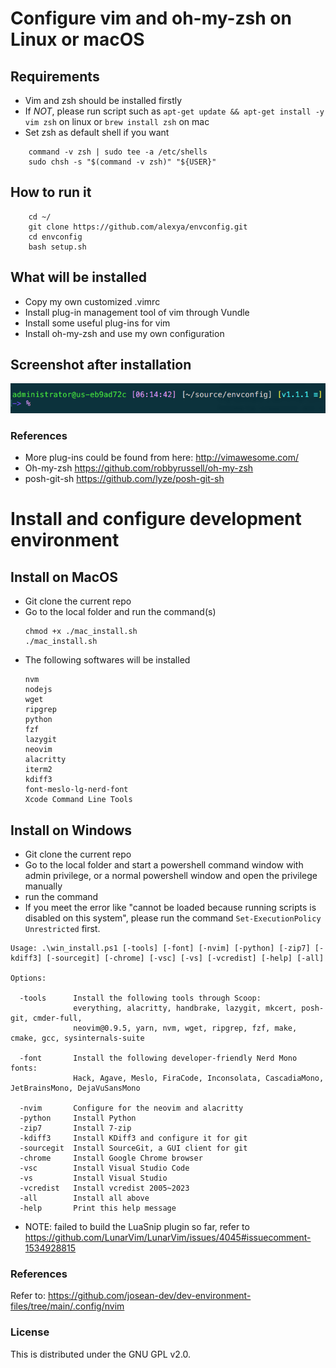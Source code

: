 # Configure vim and oh-my-zsh on Linux or macOS

## Requirements
* Vim and zsh should be installed firstly
* If *NOT*, please run script such as `apt-get update && apt-get install -y vim zsh` on linux or `brew install zsh` on mac
* Set zsh as default shell if you want
```
    command -v zsh | sudo tee -a /etc/shells
    sudo chsh -s "$(command -v zsh)" "${USER}"
```

## How to run it
```
    cd ~/
    git clone https://github.com/alexya/envconfig.git
    cd envconfig
    bash setup.sh
```

## What will be installed
* Copy my own customized .vimrc
* Install plug-in management tool of vim through Vundle
* Install some useful plug-ins for vim
* Install oh-my-zsh and use my own configuration

## Screenshot after installation
![](images/alexya-zsh-01.png)

### References
* More plug-ins could be found from here: http://vimawesome.com/
* Oh-my-zsh https://github.com/robbyrussell/oh-my-zsh
* posh-git-sh https://github.com/lyze/posh-git-sh


# Install and configure development environment
## Install on MacOS
* Git clone the current repo
* Go to the local folder and run the command(s)
    ```
    chmod +x ./mac_install.sh
    ./mac_install.sh
    ```
* The following softwares will be installed
    ```
    nvm
    nodejs
    wget
    ripgrep
    python
    fzf
    lazygit
    neovim
    alacritty
    iterm2
    kdiff3
    font-meslo-lg-nerd-font
    Xcode Command Line Tools
    ```

## Install on Windows
* Git clone the current repo
* Go to the local folder and start a powershell command window with admin privilege, or a normal powershell window and open the privilege manually
* run the command
* If you meet the error like "cannot be loaded because running scripts is disabled on this system", please run the command `Set-ExecutionPolicy Unrestricted` first.
```
Usage: .\win_install.ps1 [-tools] [-font] [-nvim] [-python] [-zip7] [-kdiff3] [-sourcegit] [-chrome] [-vsc] [-vs] [-vcredist] [-help] [-all]

Options:

  -tools      Install the following tools through Scoop:
              everything, alacritty, handbrake, lazygit, mkcert, posh-git, cmder-full,
              neovim@0.9.5, yarn, nvm, wget, ripgrep, fzf, make, cmake, gcc, sysinternals-suite

  -font       Install the following developer-friendly Nerd Mono fonts:
              Hack, Agave, Meslo, FiraCode, Inconsolata, CascadiaMono, JetBrainsMono, DejaVuSansMono

  -nvim       Configure for the neovim and alacritty
  -python     Install Python
  -zip7       Install 7-zip
  -kdiff3     Install KDiff3 and configure it for git
  -sourcegit  Install SourceGit, a GUI client for git
  -chrome     Install Google Chrome browser
  -vsc        Install Visual Studio Code
  -vs         Install Visual Studio
  -vcredist   Install vcredist 2005~2023
  -all        Install all above
  -help       Print this help message
```
* NOTE: failed to build the LuaSnip plugin so far, refer to https://github.com/LunarVim/LunarVim/issues/4045#issuecomment-1534928815

### References
Refer to: https://github.com/josean-dev/dev-environment-files/tree/main/.config/nvim

### License
This is distributed under the GNU GPL v2.0.
